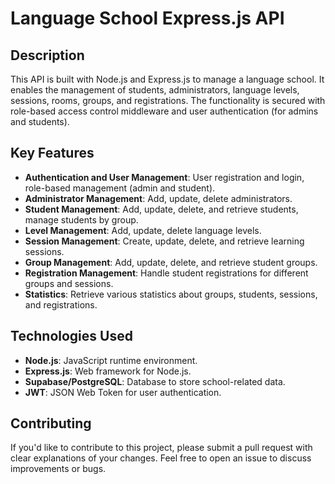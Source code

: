 # Language School Express.js API

## Description

This API is built with Node.js and Express.js to manage a language school. It enables the management of students, administrators, language levels, sessions, rooms, groups, and registrations. The functionality is secured with role-based access control middleware and user authentication (for admins and students).

## Key Features

- **Authentication and User Management**: User registration and login, role-based management (admin and student).
- **Administrator Management**: Add, update, delete administrators.
- **Student Management**: Add, update, delete, and retrieve students, manage students by group.
- **Level Management**: Add, update, delete language levels.
- **Session Management**: Create, update, delete, and retrieve learning sessions.
- **Group Management**: Add, update, delete, and retrieve student groups.
- **Registration Management**: Handle student registrations for different groups and sessions.
- **Statistics**: Retrieve various statistics about groups, students, sessions, and registrations.

## Technologies Used

- **Node.js**: JavaScript runtime environment.
- **Express.js**: Web framework for Node.js.
- **Supabase/PostgreSQL**: Database to store school-related data.
- **JWT**: JSON Web Token for user authentication.

## Contributing

If you'd like to contribute to this project, please submit a pull request with clear explanations of your changes. Feel free to open an issue to discuss improvements or bugs.
